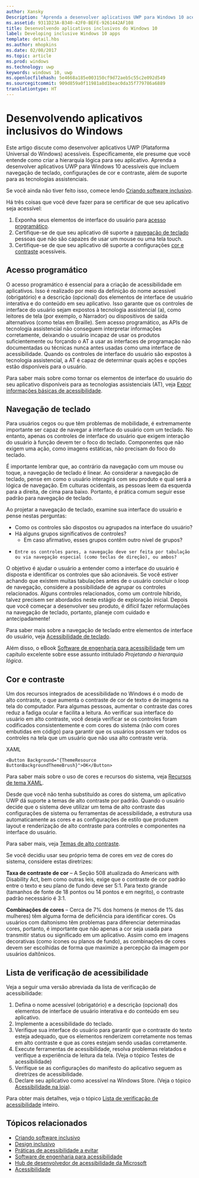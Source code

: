 ```yaml
---
author: Xansky
Description: "Aprenda a desenvolver aplicativos UWP para Windows 10 acessíveis que incluem navegação de teclado, configurações de cor e contraste, além de suporte para as tecnologias assistenciais."
ms.assetid: 9311D23A-B340-42F0-BEFE-9261442AF108
title: Desenvolvendo aplicativos inclusivos do Windows 10
label: Developing inclusive Windows 10 apps
template: detail.hbs
ms.author: mhopkins
ms.date: 02/08/2017
ms.topic: article
ms.prod: windows
ms.technology: uwp
keywords: windows 10, uwp
ms.openlocfilehash: 5e4668a185e003150cf9d72aeb5c55c2e092d549
ms.sourcegitcommit: 909d859a0f11981a8d1beac0da35f779786a6889
translationtype: HT
---
```

# <a name="developing-inclusive-windows-apps"></a>Desenvolvendo aplicativos inclusivos do Windows  

Este artigo discute como desenvolver aplicativos UWP (Plataforma Universal do Windows) acessíveis. Especificamente, ele presume que você entende como criar a hierarquia lógica para seu aplicativo. Aprenda a desenvolver aplicativos UWP para Windows 10 acessíveis que incluem navegação de teclado, configurações de cor e contraste, além de suporte para as tecnologias assistenciais.

Se você ainda não tiver feito isso, comece lendo [Criando software inclusivo](designing-inclusive-software.md).

Há três coisas que você deve fazer para se certificar de que seu aplicativo seja acessível:

1. Exponha seus elementos de interface do usuário para [acesso programático](#programmatic-access).
2. Certifique-se de que seu aplicativo dê suporte a [navegação de teclado](#keyboard-navigation) pessoas que não são capazes de usar um mouse ou uma tela touch.
3. Certifique-se de que seu aplicativo dê suporte a configurações [cor e contraste](#color-and-contrast) acessíveis.

## <a name="programmatic-access"></a>Acesso programático  
O acesso programático é essencial para a criação de acessibilidade em aplicativos. Isso é realizado por meio da definição do nome acessível (obrigatório) e a descrição (opcional) dos elementos de interface de usuário interativa e do conteúdo em seu aplicativo. Isso garante que os controles de interface do usuário sejam expostos à tecnologia assistencial (a), como leitores de tela (por exemplo, o Narrador) ou dispositivos de saída alternativos (como telas em Braille). Sem acesso programático, as APIs de tecnologia assistencial não conseguem interpretar informações corretamente, deixando o usuário incapaz de usar os produtos suficientemente ou forçando o AT a usar as interfaces de programação não documentadas ou técnicas nunca antes usadas como uma interface de acessibilidade. Quando os controles de interface do usuário são expostos à tecnologia assistencial, a AT é capaz de determinar quais ações e opções estão disponíveis para o usuário.  

Para saber mais sobre como tornar os elementos de interface do usuário do seu aplicativo disponíveis para as tecnologias assistenciais (AT), veja [Expor informações básicas de acessibilidade](basic-accessibility-information.md).

## <a name="keyboard-navigation"></a>Navegação de teclado  
Para usuários cegos ou que têm problemas de mobilidade, é extremamente importante ser capaz de navegar a interface do usuário com um teclado. No entanto, apenas os controles de interface do usuário que exigem interação do usuário à função devem ter o foco do teclado. Componentes que não exigem uma ação, como imagens estáticas, não precisam do foco do teclado.  

É importante lembrar que, ao contrário da navegação com um mouse ou toque, a navegação de teclado é linear. Ao considerar a navegação de teclado, pense em como o usuário interagirá com seu produto e qual será a lógica de navegação. Em culturas ocidentais, as pessoas leem da esquerda para a direita, de cima para baixo. Portanto, é prática comum seguir esse padrão para navegação de teclado.  

Ao projetar a navegação de teclado, examine sua interface do usuário e pense nestas perguntas:
* Como os controles são dispostos ou agrupados na interface do usuário?
* Há alguns grupos significativos de controles?
    * Em caso afirmativo, esses grupos contêm outro nível de grupos?
*     Entre os controles pares, a navegação deve ser feita por tabulação ou via navegação especial (como teclas de direção), ou ambos?

O objetivo é ajudar o usuário a entender como a interface do usuário é disposta e identificar os controles que são acionáveis. Se você estiver achando que existem muitas tabulações antes de o usuário concluir o loop de navegação, considere a possibilidade de agrupar os controles relacionados. Alguns controles relacionados, como um controle híbrido, talvez precisem ser abordados neste estágio de exploração inicial. Depois que você começar a desenvolver seu produto, é difícil fazer reformulações na navegação de teclado, portanto, planeje com cuidado e antecipadamente!  

Para saber mais sobre a navegação de teclado entre elementos de interface do usuário, veja [Acessibilidade de teclado](keyboard-accessibility.md).  

Além disso, o eBook [Software de engenharia para acessibilidade](https://www.microsoft.com/download/details.aspx?id=19262) tem um capítulo excelente sobre esse assunto intitulado _Projetando a hierarquia lógica_.

## <a name="color-and-contrast"></a>Cor e contraste  
Um dos recursos integrados de acessibilidade no Windows é o modo de alto contraste, o que aumenta o contraste de cor de texto e de imagens na tela do computador. Para algumas pessoas, aumentar o contraste das cores reduz a fadiga ocular e facilita a leitura. Ao verificar sua interface do usuário em alto contraste, você deseja verificar se os controles foram codificados consistentemente e com cores do sistema (não com cores embutidas em código) para garantir que os usuários possam ver todos os controles na tela que um usuário que não usa alto contraste veria.  

XAML
```xaml
<Button Background="{ThemeResource ButtonBackgroundThemeBrush}">OK</Button>
```
Para saber mais sobre o uso de cores e recursos do sistema, veja [Recursos de tema XAML](../controls-and-patterns/xaml-theme-resources.md).

Desde que você não tenha substituído as cores do sistema, um aplicativo UWP dá suporte a temas de alto contraste por padrão. Quando o usuário decide que o sistema deve utilizar um tema de alto contraste das configurações de sistema ou ferramentas de acessibilidade, a estrutura usa automaticamente as cores e as configurações de estilo que produzem layout e renderização de alto contraste para controles e componentes na interface do usuário.   

Para saber mais, veja [Temas de alto contraste](high-contrast-themes.md).  

Se você decidiu usar seu próprio tema de cores em vez de cores do sistema, considere estas diretrizes:  

**Taxa de contraste de cor** – A Seção 508 atualizada do Americans with Disability Act, bem como outras leis, exige que o contraste de cor padrão entre o texto e seu plano de fundo deve ser 5:1. Para texto grande (tamanhos de fonte de 18 pontos ou 14 pontos e em negrito), o contraste padrão necessário é 3:1.  

**Combinações de cores** – Cerca de 7% dos homens (e menos de 1% das mulheres) têm alguma forma de deficiência para identificar cores. Os usuários com daltonismo têm problemas para diferenciar determinadas cores, portanto, é importante que não apenas a cor seja usada para transmitir status ou significado em um aplicativo. Assim como em imagens decorativas (como ícones ou planos de fundo), as combinações de cores devem ser escolhidas de forma que maximize a percepção da imagem por usuários daltônicos.  

## <a name="accessibility-checklist"></a>Lista de verificação de acessibilidade  
Veja a seguir uma versão abreviada da lista de verificação de acessibilidade:

1. Defina o nome acessível (obrigatório) e a descrição (opcional) dos elementos de interface de usuário interativa e do conteúdo em seu aplicativo.
2. Implemente a acessibilidade do teclado.
3. Verifique sua interface do usuário para garantir que o contraste do texto esteja adequado, que os elementos renderizem corretamente nos temas em alto contraste e que as cores estejam sendo usadas corretamente.
4. Execute ferramentas de acessibilidade, resolva problemas relatados e verifique a experiência de leitura da tela. (Veja o tópico Testes de acessibilidade)
5. Verifique se as configurações do manifesto do aplicativo seguem as diretrizes de acessibilidade.
6. Declare seu aplicativo como acessível na Windows Store. (Veja o tópico [Acessibilidade na loja](accessibility-in-the-store.md)).

Para obter mais detalhes, veja o tópico [Lista de verificação de acessibilidade](accessibility-checklist.md) inteiro.

## <a name="related-topics"></a>Tópicos relacionados  
* [Criando software inclusivo](designing-inclusive-software.md)  
* [Design inclusivo](http://design.microsoft.com/inclusive)
* [Práticas de acessibilidade a evitar](practices-to-avoid.md)
* [Software de engenharia para acessibilidade](https://www.microsoft.com/download/details.aspx?id=19262)
* [Hub de desenvolvedor de acessibilidade da Microsoft](https://msdn.microsoft.com/enable)
* [Acessibilidade](accessibility.md)
